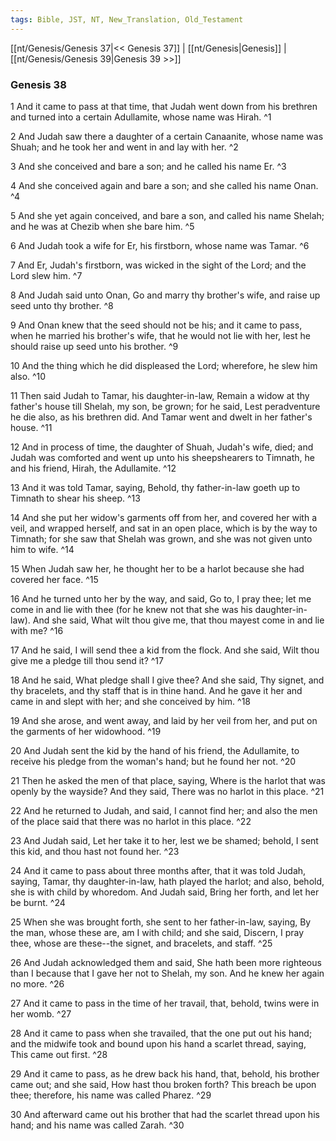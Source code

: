 ```yaml
---
tags: Bible, JST, NT, New_Translation, Old_Testament
---
```


[[nt/Genesis/Genesis 37|<< Genesis 37]] | [[nt/Genesis|Genesis]] | [[nt/Genesis/Genesis 39|Genesis 39 >>]]

### Genesis 38

1 And it came to pass at that time, that Judah went down from his brethren and turned into a certain Adullamite, whose name was Hirah.  ^1

2 And Judah saw there a daughter of a certain Canaanite, whose name was Shuah; and he took her and went in and lay with her.  ^2

3 And she conceived and bare a son; and he called his name Er.  ^3

4 And she conceived again and bare a son; and she called his name Onan.  ^4

5 And she yet again conceived, and bare a son, and called his name Shelah; and he was at Chezib when she bare him.  ^5

6 And Judah took a wife for Er, his firstborn, whose name was Tamar.  ^6

7 And Er, Judah\'s firstborn, was wicked in the sight of the Lord; and the Lord slew him.  ^7

8 And Judah said unto Onan, Go and marry thy brother\'s wife, and raise up seed unto thy brother.  ^8

9 And Onan knew that the seed should not be his; and it came to pass, when he married his brother\'s wife, that he would not lie with her, lest he should raise up seed unto his brother.  ^9

10 And the thing which he did displeased the Lord; wherefore, he slew him also.  ^10

11 Then said Judah to Tamar, his daughter-in-law, Remain a widow at thy father\'s house till Shelah, my son, be grown; for he said, Lest peradventure he die also, as his brethren did. And Tamar went and dwelt in her father\'s house.  ^11

12 And in process of time, the daughter of Shuah, Judah\'s wife, died; and Judah was comforted and went up unto his sheepshearers to Timnath, he and his friend, Hirah, the Adullamite.  ^12

13 And it was told Tamar, saying, Behold, thy father-in-law goeth up to Timnath to shear his sheep.  ^13

14 And she put her widow\'s garments off from her, and covered her with a veil, and wrapped herself, and sat in an open place, which is by the way to Timnath; for she saw that Shelah was grown, and she was not given unto him to wife.  ^14

15 When Judah saw her, he thought her to be a harlot because she had covered her face.  ^15

16 And he turned unto her by the way, and said, Go to, I pray thee; let me come in and lie with thee (for he knew not that she was his daughter-in-law). And she said, What wilt thou give me, that thou mayest come in and lie with me?  ^16

17 And he said, I will send thee a kid from the flock. And she said, Wilt thou give me a pledge till thou send it?  ^17

18 And he said, What pledge shall I give thee? And she said, Thy signet, and thy bracelets, and thy staff that is in thine hand. And he gave it her and came in and slept with her; and she conceived by him.  ^18

19 And she arose, and went away, and laid by her veil from her, and put on the garments of her widowhood.  ^19

20 And Judah sent the kid by the hand of his friend, the Adullamite, to receive his pledge from the woman\'s hand; but he found her not.  ^20

21 Then he asked the men of that place, saying, Where is the harlot that was openly by the wayside? And they said, There was no harlot in this place.  ^21

22 And he returned to Judah, and said, I cannot find her; and also the men of the place said that there was no harlot in this place.  ^22

23 And Judah said, Let her take it to her, lest we be shamed; behold, I sent this kid, and thou hast not found her.  ^23

24 And it came to pass about three months after, that it was told Judah, saying, Tamar, thy daughter-in-law, hath played the harlot; and also, behold, she is with child by whoredom. And Judah said, Bring her forth, and let her be burnt.  ^24

25 When she was brought forth, she sent to her father-in-law, saying, By the man, whose these are, am I with child; and she said, Discern, I pray thee, whose are these\--the signet, and bracelets, and staff.  ^25

26 And Judah acknowledged them and said, She hath been more righteous than I because that I gave her not to Shelah, my son. And he knew her again no more.  ^26

27 And it came to pass in the time of her travail, that, behold, twins were in her womb.  ^27

28 And it came to pass when she travailed, that the one put out his hand; and the midwife took and bound upon his hand a scarlet thread, saying, This came out first.  ^28

29 And it came to pass, as he drew back his hand, that, behold, his brother came out; and she said, How hast thou broken forth? This breach be upon thee; therefore, his name was called Pharez.  ^29

30 And afterward came out his brother that had the scarlet thread upon his hand; and his name was called Zarah.  ^30

 
